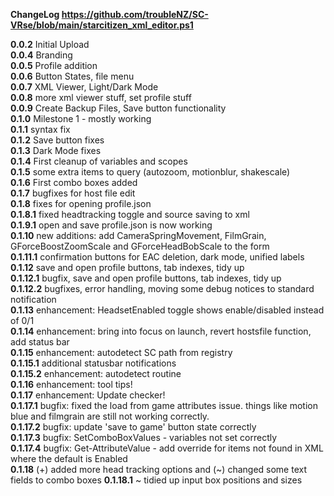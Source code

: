 **ChangeLog https://github.com/troubleNZ/SC-VRse/blob/main/starcitizen_xml_editor.ps1**

**0.0.2** Initial Upload  
**0.0.4** Branding  
**0.0.5** Profile addition  
**0.0.6** Button States, file menu  
**0.0.7** XML Viewer, Light/Dark Mode  
**0.0.8** more xml viewer stuff, set profile stuff  
**0.0.9** Create Backup Files, Save button functionality  
**0.1.0** Milestone 1 - mostly working  
**0.1.1** syntax fix  
**0.1.2** Save button fixes  
**0.1.3** Dark Mode fixes  
**0.1.4** First cleanup of variables and scopes  
**0.1.5** some extra items to query (autozoom, motionblur, shakescale)  
**0.1.6** First combo boxes added  
**0.1.7** bugfixes for host file edit  
**0.1.8** fixes for opening profile.json  
**0.1.8.1** fixed headtracking toggle and source saving to xml  
**0.1.9.1** open and save profile.json is now working  
**0.1.10** new additions: add CameraSpringMovement, FilmGrain, GForceBoostZoomScale and GForceHeadBobScale to the form  
**0.1.11.1** confirmation buttons for EAC deletion, dark mode, unified labels  
**0.1.12** save and open profile buttons, tab indexes, tidy up  
**0.1.12.1** bugfix, save and open profile buttons, tab indexes, tidy up  
**0.1.12.2** bugfixes, error handling, moving some debug notices to standard notification  
**0.1.13** enhancement: HeadsetEnabled toggle shows enable/disabled instead of 0/1  
**0.1.14** enhancement: bring into focus on launch, revert hostsfile function, add status bar  
**0.1.15** enhancement: autodetect SC path from registry  
**0.1.15.1** additional statusbar notifications  
**0.1.15.2** enhancement: autodetect routine  
**0.1.16** enhancement: tool tips!  
**0.1.17** enhancement: Update checker!  
**0.1.17.1** bugfix: fixed the load from game attributes issue. things like motion blue and filmgrain are still not working correctly.  
**0.1.17.2** bugfix: update 'save to game' button state correctly  
**0.1.17.3** bugfix: SetComboBoxValues - variables not set correctly  
**0.1.17.4** bugfix: Get-AttributeValue - add override for items not found in XML where the default is Enabled  
**0.1.18** (+) added more head tracking options and (~) changed some text fields to combo boxes
**0.1.18.1** ~ tidied up input box positions and sizes